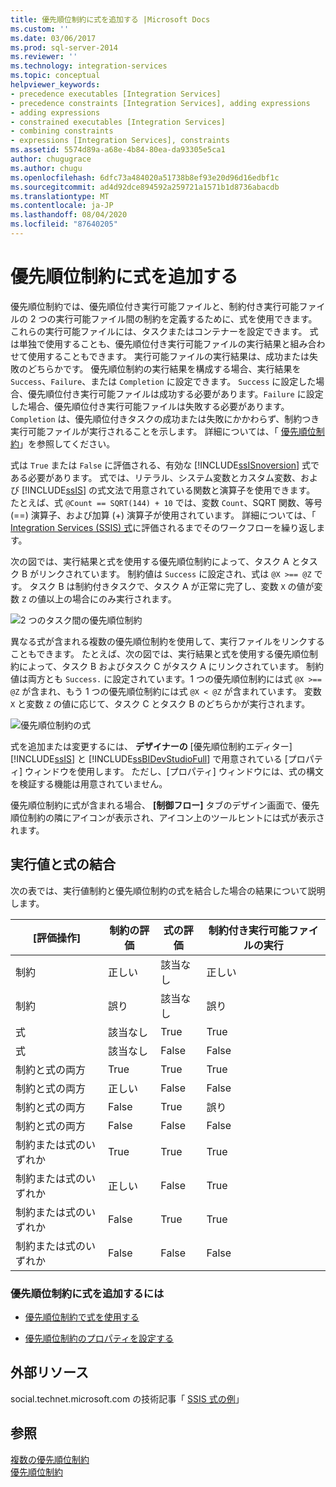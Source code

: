 ```yaml
---
title: 優先順位制約に式を追加する |Microsoft Docs
ms.custom: ''
ms.date: 03/06/2017
ms.prod: sql-server-2014
ms.reviewer: ''
ms.technology: integration-services
ms.topic: conceptual
helpviewer_keywords:
- precedence executables [Integration Services]
- precedence constraints [Integration Services], adding expressions
- adding expressions
- constrained executables [Integration Services]
- combining constraints
- expressions [Integration Services], constraints
ms.assetid: 5574d89a-a68e-4b84-80ea-da93305e5ca1
author: chugugrace
ms.author: chugu
ms.openlocfilehash: 6dfc73a484020a51738b8ef93e20d96d16edbf1c
ms.sourcegitcommit: ad4d92dce894592a259721a1571b1d8736abacdb
ms.translationtype: MT
ms.contentlocale: ja-JP
ms.lasthandoff: 08/04/2020
ms.locfileid: "87640205"
---
```

# <a name="add-expressions-to-precedence-constraints"></a>優先順位制約に式を追加する
  優先順位制約では、優先順位付き実行可能ファイルと、制約付き実行可能ファイルの 2 つの実行可能ファイル間の制約を定義するために、式を使用できます。 これらの実行可能ファイルには、タスクまたはコンテナーを設定できます。 式は単独で使用することも、優先順位付き実行可能ファイルの実行結果と組み合わせて使用することもできます。 実行可能ファイルの実行結果は、成功または失敗のどちらかです。 優先順位制約の実行結果を構成する場合、実行結果を `Success`、`Failure`、または `Completion` に設定できます。 `Success` に設定した場合、優先順位付き実行可能ファイルは成功する必要があります。`Failure` に設定した場合、優先順位付き実行可能ファイルは失敗する必要があります。`Completion` は、優先順位付きタスクの成功または失敗にかかわらず、制約つき実行可能ファイルが実行されることを示します。 詳細については、「 [優先順位制約](control-flow/precedence-constraints.md)」を参照してください。  
  
 式は `True` または `False` に評価される、有効な [!INCLUDE[ssISnoversion](../includes/ssisnoversion-md.md)] 式である必要があります。 式では、リテラル、システム変数とカスタム変数、および [!INCLUDE[ssIS](../includes/ssis-md.md)] の式文法で用意されている関数と演算子を使用できます。 たとえば、式 `@Count == SQRT(144) + 10` では、変数 `Count`、SQRT 関数、等号 (==) 演算子、および加算 (+) 演算子が使用されています。 詳細については、「 [Integration Services (SSIS) 式](expressions/integration-services-ssis-expressions.md)に評価されるまでそのワークフローを繰り返します。  
  
 次の図では、実行結果と式を使用する優先順位制約によって、タスク A とタスク B がリンクされています。 制約値は `Success` に設定され、式は `@X >== @Z` です。 タスク B は制約付きタスクで、タスク A が正常に完了し、変数 `X` の値が変数 `Z` の値以上の場合にのみ実行されます。  
  
 ![2 つのタスク間の優先順位制約](media/mw-dts-03.gif "2 つのタスク間の優先順位制約")  
  
 異なる式が含まれる複数の優先順位制約を使用して、実行ファイルをリンクすることもできます。 たとえば、次の図では、実行結果と式を使用する優先順位制約によって、タスク B およびタスク C がタスク A にリンクされています。 制約値は両方とも `Success.` に設定されています。1 つの優先順位制約には式 `@X >== @Z` が含まれ、もう 1 つの優先順位制約には式 `@X < @Z` が含まれています。 変数 `X` と変数 `Z` の値に応じて、タスク C とタスク B のどちらかが実行されます。  
  
 ![優先順位制約の式](media/mw-dts-04.gif "優先順位制約の式")  
  
 式を追加または変更するには、 **デザイナーの** [優先順位制約エディター] [!INCLUDE[ssIS](../includes/ssis-md.md)] と [!INCLUDE[ssBIDevStudioFull](../includes/ssbidevstudiofull-md.md)] で用意されている [プロパティ] ウィンドウを使用します。 ただし、[プロパティ] ウィンドウには、式の構文を検証する機能は用意されていません。  
  
 優先順位制約に式が含まれる場合、 **[制御フロー]** タブのデザイン画面で、優先順位制約の隣にアイコンが表示され、アイコン上のツールヒントには式が表示されます。  
  
## <a name="combining-execution-values-and-expressions"></a>実行値と式の結合  
 次の表では、実行値制約と優先順位制約の式を結合した場合の結果について説明します。  
  
|[評価操作]|制約の評価|式の評価|制約付き実行可能ファイルの実行|  
|--------------------------|-----------------------------|-----------------------------|---------------------------------|  
|制約|正しい|該当なし|正しい|  
|制約|誤り|該当なし|誤り|  
|式|該当なし|True|True|  
|式|該当なし|False|False|  
|制約と式の両方|True|True|True|  
|制約と式の両方|正しい|False|False|  
|制約と式の両方|False|True|誤り|  
|制約と式の両方|False|False|False|  
|制約または式のいずれか|True|True|True|  
|制約または式のいずれか|正しい|False|True|  
|制約または式のいずれか|False|True|True|  
|制約または式のいずれか|False|False|False|  
  
### <a name="to-add-an-expression-to-a-precedence-constraint"></a>優先順位制約に式を追加するには  
  
-   [優先順位制約で式を使用する](../../2014/integration-services/use-an-expression-in-a-precedence-constraint.md)  
  
-   [優先順位制約のプロパティを設定する](../../2014/integration-services/set-the-properties-of-a-precedence-constraint.md)  
  
## <a name="external-resources"></a>外部リソース  
 social.technet.microsoft.com の技術記事「 [SSIS 式の例](https://go.microsoft.com/fwlink/?LinkId=220761)」  
  
## <a name="see-also"></a>参照  
 [複数の優先順位制約](../../2014/integration-services/multiple-precedence-constraints.md)   
 [優先順位制約](control-flow/precedence-constraints.md)  
  
  
